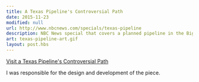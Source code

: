 ```yaml
---
title: A Texas Pipeline's Controversial Path
date: 2015-11-23
modified: null
url: http://www.nbcnews.com/specials/texas-pipeline
description: NBC News special that covers a planned pipeline in the Big Bend region of Texas and its affect on the communities.
art: texas-pipeline-art.gif
layout: post.hbs
---
```


[Visit a Texas Pipeline's Controversial Path]({{url}})

I was responsible for the design and development of the piece.
